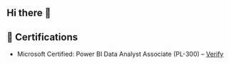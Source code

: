 ## Hi there 👋
## 📜 Certifications

- Microsoft Certified: Power BI Data Analyst Associate (PL-300) – [Verify](https://www.credly.com/badges/your-badge-id)


<!--
**Ganeshmeravath/Ganeshmeravath** is a ✨ _special_ ✨ repository because its `README.md` (this file) appears on your GitHub profile.

Here are some ideas to get you started:

- 🔭 I’m currently working on ...
- 🌱 I’m currently learning ...
- 👯 I’m looking to collaborate on ...
- 🤔 I’m looking for help with ...
- 💬 Ask me about ...
- 📫 How to reach me: ...
- 😄 Pronouns: ...
- ⚡ Fun fact: ...

-->
